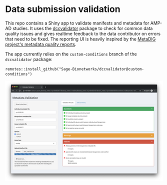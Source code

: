 # Data submission validation

This repo contains a Shiny app to validate manifests and metadata for AMP-AD
studies. It uses the
[dccvalidator](https://github.com/Sage-Bionetworks/dccvalidator) package to
check for common data quality issues and gives realtime feedback to the data
contributor on errors that need to be fixed. The reporting UI is heavily inspired by the 
[MetaDIG project's metadata quality reports](https://knb.ecoinformatics.org/quality/s=knb.suite.1/doi%3A10.5063%2FF12V2D1V).

The app currently relies on the `custom-conditions` branch of the `dccvalidator`
package:

```
remotes::install_github("Sage-Bionetworks/dccvalidator@custom-conditions")
```

![screenshot of a dashboard reporting some passed and some failed validation checks in green and red boxes](app_screenshot.png)
